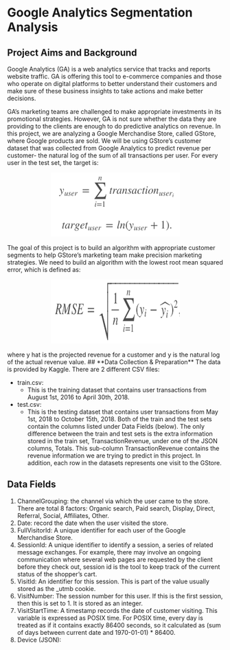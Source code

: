 # Google Analytics Segmentation Analysis
## **Project Aims and Background**
Google Analytics (GA) is a web analytics service that tracks and reports website traffic. GA is offering this tool to e-commerce companies and those who operate on digital platforms to better understand their customers and make sure of these business insights to take actions and make better decisions. 

GA’s marketing teams are challenged to make appropriate investments in its promotional strategies. However, GA is not sure whether the data they are providing to the clients are enough to do predictive analytics on revenue. In this project, we are analyzing a Google Merchandise Store, called GStore, where Google products are sold. We will be using GStore’s customer dataset that was collected from Google Analytics to predict revenue per customer- the natural log of the sum of all transactions per user. For every user in the test set, the target is:
<p align="center">
  <img src="https://raw.githubusercontent.com/claire-cheng/Google-Analytics-Segmentation-Analysis/main/Formula.png" width="300" height="150">
</p>
The goal of this project is to build an algorithm with appropriate customer segments to help GStore’s marketing team make precision marketing strategies. We need to build an algorithm with the lowest root mean squared error, which is defined as: 
<p align="center">
  <img src="https://raw.githubusercontent.com/claire-cheng/Google-Analytics-Segmentation-Analysis/main/RMSE.png" width="300" height="150">
</p>
where y hat is the projected revenue for a customer and y is the natural log of the actual revenue value.
## **Data Collection & Preparation**
The data is provided by Kaggle. There are 2 different CSV files:

 - train.csv:
    - This is the training dataset that contains user transactions from August 1st, 2016 to April 30th, 2018.
 - test.csv:
    - This is the testing dataset that contains user transactions from May 1st, 2018 to October 15th, 2018.
Both of the train and the test sets contain the columns listed under Data Fields (below). The only difference between the train and test sets is the extra information stored in the train set, TransactionRevenue, under one of the JSON columns, Totals. This sub-column  TransactionRevenue contains the revenue information we are trying to predict in this project. In addition, each row in the datasets represents one visit to the GStore. 
## **Data Fields**
  1. ChannelGrouping: the channel via which the user came to the store. There are total 8 factors: Organic search, Paid search, Display, Direct, Referral, Social, Affiliates, Other.
  2. Date: record the date when the user visited the store.
  3. FullVisitorId: A unique identifier for each user of the Google Merchandise Store.
  4. SessionId: A unique identifier to identify a session, a series of related message exchanges. For example, there may involve an ongoing communication where several web pages are requested by the client before they check out, session id is the tool to keep track of the current status of the shopper’s cart.
  5. VisitId: An identifier for this session. This is part of the value usually stored as the _utmb cookie. 
  6. VisitNumber: The session number for this user. If this is the first session, then this is set to 1. It is stored as an integer.
  7. VisitStartTime: A timestamp records the date of customer visiting. This variable is expressed as POSIX time. For POSIX time, every day is treated as if it contains exactly 86400 seconds, so it calculated as (sum of days between current date and 1970-01-01) * 86400.
  8. Device (JSON):

